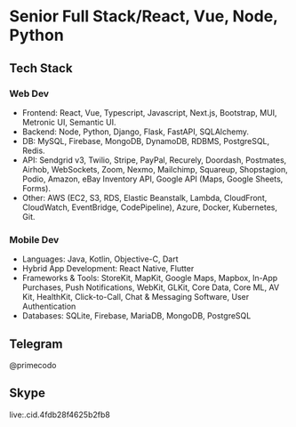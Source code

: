 # Senior Full Stack/React, Vue, Node, Python
## Tech Stack

### Web Dev
- Frontend: 
React, Vue, Typescript, Javascript, Next.js, Bootstrap, MUI, Metronic UI, Semantic UI.
- Backend: 
Node, Python, Django, Flask, FastAPI, SQLAlchemy.
- DB: 
MySQL, Firebase, MongoDB, DynamoDB, RDBMS, PostgreSQL, Redis.
- API: 
Sendgrid v3, Twilio, Stripe, PayPal, Recurely, Doordash, Postmates, Airhob, WebSockets, Zoom, Nexmo, Mailchimp, Squareup, Shopstagion, Podio, Amazon, eBay Inventory API, Google API (Maps, Google Sheets, Forms).
- Other: 
AWS (EC2, S3, RDS, Elastic Beanstalk, Lambda, CloudFront, CloudWatch, EventBridge, CodePipeline), Azure, Docker, Kubernetes, Git.

### Mobile Dev
- Languages: Java, Kotlin, Objective-C, Dart
- Hybrid App Development: React Native, Flutter
- Frameworks & Tools: StoreKit, MapKit, Google Maps, Mapbox, In-App Purchases, Push Notifications, WebKit, GLKit, Core Data, Core ML, AV Kit, HealthKit, Click-to-Call, Chat & Messaging Software, User Authentication
- Databases: SQLite, Firebase, MariaDB, MongoDB, PostgreSQL
  
## Telegram
@primecodo

## Skype
live:.cid.4fdb28f4625b2fb8

